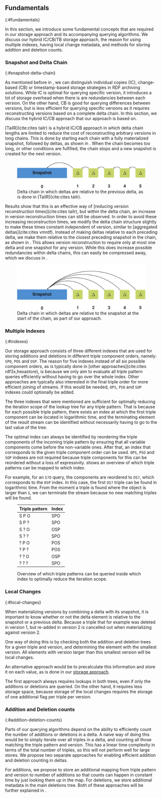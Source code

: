 ## Fundamentals
{:#fundamentals}

In this section, we introduce some fundamental concepts
that are required in our storage approach and its accompanying querying algorithms.
We discuss our hybrid IC/CB/TB storage approach,
the reason for using multiple indexes,
having local change metadata,
and methods for storing addition and deletion counts.

### Snapshot and Delta Chain
{:#snapshot-delta-chain}

As mentioned before in [](#preliminaries), we can distinguish individual copies (IC),
change-based (CB) or timestamp-based storage strategies in RDF archiving solutions.
While IC is optimal for querying specific version, it introduces a lot of storage overhead when there is are redundancies between each version.
On the other hand, CB is good for querying differences between versions, but is less efficient for querying specific versions as it requires
reconstructing versions based on a complete delta chain.
In this section, we discuss the hybrid IC/CB approach that our approach is based on.

[TailR](cite:cites tailr) is a hybrid IC/CB approach in which delta chain lengths are limited
to reduce the cost of reconstructing arbitrary versions in long chains.
This is done by starting each chain with a fully materialized snapshot, followed by deltas, as shown in [](#regular-delta-chain).
When the chain becomes too long, or other conditions are fulfilled, the chain stops
and a new snapshot is created for the next version.

<figure id="regular-delta-chain">
<img src="img/regular-delta-chain.svg" alt="[regular delta chain]">
<figcaption markdown="block">
Delta chain in which deltas are relative to the previous delta, as is done in [TailR](cite:cites tailr).
</figcaption>
</figure>

Results show that this is an effective way of [reducing version reconstruction times](cite:cites tailr),
but within the delta chain, an increase in version reconstruction times can still be observed.
In order to avoid these increasing reconstruction times,
we modify the delta chain structure slightly to make these times constant _independent_ of version, similar to [aggregated deltas](cite:cites vmrdf).
Instead of making deltas relative to each preceding delta,
we make them relative to the closest preceding snapshot in the chain, as shown in [](#alternative-delta-chain).
This allows version reconstruction to require only at most one delta and one snapshot for any version.
While this does increase possible redundancies within delta chains, this can easily be compressed away,
which we discuss in [](#storage).

<figure id="alternative-delta-chain">
<img src="img/alternative-delta-chain.svg" alt="[alternative delta chain]">
<figcaption markdown="block">
Delta chain in which deltas are relative to the snapshot at the start of the chain, as part of our approach.
</figcaption>
</figure>

### Multiple Indexes
{:#indexes}

Our storage approach consists of three different indexes that are used for storing additions and deletions
in different triple component orders, namely: `SPO`, `POS` and `OSP`.
The reason for five indexes instead of all six possible component orders,
as is typically done in [other approaches](cite:cites rdf3x,hexastore),
is because we only aim to evaluate all triple pattern queries efficiently without having to go over the whole index.
Other approaches are typically also interested in the final triple order for more efficient joining of streams.
If this would be needed, `OPS`, `PSO` and `SOP` indexes could optionally be added.

The three indexes that were mentioned are sufficient for optimally reducing the iteration scope of the lookup tree for any triple pattern.
That is because for each possible triple pattern,
there exists an index at which the first triple component can be located in logarithmic time,
and the terminating element of the result stream can be identified without necessarily having to go to the last value of the tree.

The optimal index can always be identified by reordering the triple components of the incoming triple pattern
by ensuring that all variable components come before the non-variable ones.
After that, an index that corresponds to the given triple component order can be used.
`OPS`, `PSO` and `SOP` indexes are not required because triple components for this can be reordered without a loss of expressivity.
[](#triple-pattern-index-mapping) shows an overview of which triple patterns can be mapped to which index.

For example, for an `S?O` query, the components are reordered to `OS?`, which corresponds to the `OSP` index.
In this case, the first `OS?` triple can be found in logarithmic time.
From the moment a triple is found where the object is larger than `S`,
we can terminate the stream because no new matching triples will be found.

<figure id="triple-pattern-index-mapping" class="table" markdown="1">

| Triple pattern | Index |
| -------------- |-------|
| S P O          | SPO   |
| S P ?          | SPO   |
| S ? O          | OSP   |
| S ? ?          | SPO   |
| ? P O          | POS   |
| ? P ?          | POS   |
| ? ? O          | OSP   |
| ? ? ?          | SPO   |


<figcaption markdown="block">
Overview of which triple patterns can be queried inside which index to optimally reduce the iteration scope.
</figcaption>
</figure>

### Local Changes
{:#local-changes}

When materializing versions by combining a delta with its snapshot,
it is important to know whether or not the delta element is relative to the snapshot or a previous delta.
Because a triple that for example was deleted in version 1, but re-added in version 2
is cancelled out when materializing against version 2.

One way of doing this is by checking both the addition and deletion trees for a given triple and version,
and determining the element with the smallest version.
All elements with version larger than this smallest version will be local changes.

An alternative approach would be to precalculate this information
and store it on each value, as is done in our [storage approach](#storage).

The first approach always requires lookups in both trees,
even if only the additions or deletions are queried.
On the other hand, it requires less storage space,
because storage of the local changes requires the storage of one additional flag per triple per version.

### Addition and Deletion counts
{:#addition-deletion-counts}

Parts of our querying algorithms depend on the ability to efficiently count
the number of additions or deletions in a delta.
A naive way of doing this would be to simply iterate over all triples in a delta,
and counting all those matching the triple pattern and version.
This has a linear time complexity in terms of the total number of triples, so this will not perform well for large stores.
We propose two separate approaches for enabling efficient addition and deletion counting in deltas.

For additions, we propose to store an additional mapping from triple pattern and version to number of additions
so that counts can happen in constant time by just looking them up in the map.
For deletions, we store additional metadata in the main deletions tree.
Both of these approaches will be further explained in [](#storage).
